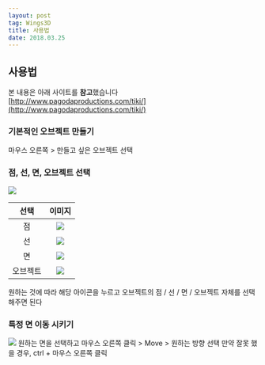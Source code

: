 ```yaml
---
layout: post 
tag: Wings3D
title: 사용법
date: 2018.03.25
---
```


## 사용법  
본 내용은 아래 사이트를 **참고**했습니다  
[http://www.pagodaproductions.com/tiki/](http://www.pagodaproductions.com/tiki/)   
### 기본적인 오브젝트 만들기  
마우스 오른쪽 > 만들고 싶은 오브젝트 선택  

### 점, 선, 면, 오브젝트 선택  
<img src="{{site.url}}/images/Wings3D_사용법1.jpg?raw=true">  

|선택|이미지 |
| :---: | :---: |
|점|<img src="{{site.url}}/images/Wings3D_사용법2.jpg?raw=true">|
|선|<img src="{{site.url}}/images/Wings3D_사용법3.jpg?raw=true">|
|면|<img src="{{site.url}}/images/Wings3D_사용법4.jpg?raw=true">|
|오브젝트|<img src="{{site.url}}/images/Wings3D_사용법5.jpg?raw=true">|

원하는 것에 따라 해당 아이콘을 누르고 오브젝트의 점 / 선 / 면 / 오브젝트 자체를 선택해주면 된다  

### 특정 면 이동 시키기  
<img src="{{site.url}}/images/Wings3D_사용법6.jpg?raw=true">  
원하는 면을 선택하고 마우스 오른쪽 클릭 > Move > 원하는 방향 선택   
만약 잘못 했을 경우, ctrl + 마우스 오른쪽 클릭  